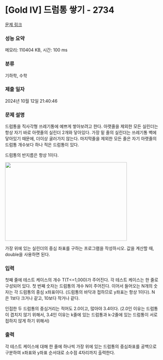 # [Gold IV] 드럼통 쌓기 - 2734 

[문제 링크](https://www.acmicpc.net/problem/2734) 

### 성능 요약

메모리: 110404 KB, 시간: 100 ms

### 분류

기하학, 수학

### 제출 일자

2024년 10월 12일 21:40:46

### 문제 설명

<p>드럼통을 직사각형 쓰레기통에 예쁘게 쌓아보려고 한다. 아랫줄을 제외한 모든 실린더는 항상 자기 바로 아랫줄의 실린더 2개와 닿아있다. 가장 밑 줄의 실린더는 쓰레기통 벽에 닿아있기 때문에, 더이상 굴러가지 않는다. 마지막줄을 제외한 모든 줄은 자기 아랫줄의 드럼통 개수보다 하나 적은 드럼통이 있다.</p>

<p>드럼통의 반지름은 항상 1이다.</p>

<p><img alt="" src="https://www.acmicpc.net/upload/images/Screen%20Shot%202012-10-11%20at%20%EC%98%A4%ED%9B%84%2010_22_56.png" style="height:257px; width:400px"></p>

<p>가장 위에 있는 실린더의 중심 좌표를 구하는 프로그램을 작성하시오. 값을 계산할 때, double을 사용하면 된다.</p>

### 입력 

 <p>첫째 줄에 테스트 케이스의 개수 T(T<=1,000)가 주어진다. 각 테스트 케이스는 한 줄로 구성되어 있다. 첫 번째 숫자는 드럼통의 개수 N이 주어진다. 이어서 들어오는 N개의 숫자는 각 드럼통의 중심 x좌표이다. (드럼통의 바닥과 접하므로 y좌표는 항상 1이다). N은 1보다 크거나 같고, 10보다 작거나 같다. </p>

<p>인접한 두 드럼통의 중심거리는 적어도 2.0이고, 많아야 3.4이다. (2.0인 이유는 드럼통이 겹치지 않기 위해서, 3.4인 이유는 k줄에 있는 드럼통과 k-2줄에 있는 드럼통이 서로 접하지 않게 하기 위해서)</p>

### 출력 

 <p>각 테스트 케이스에 대해 한 줄에 하나씩 가장 위에 있는 드럼통의 중심좌표를 공백으로 구분하여 x좌표와 y좌표 순서대로 소수점 4자리까지 출력한다. </p>

